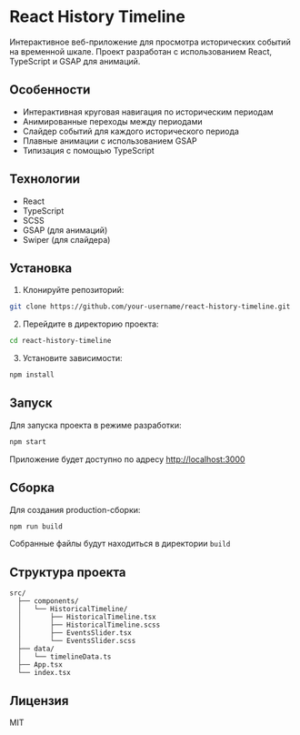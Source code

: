# React History Timeline

Интерактивное веб-приложение для просмотра исторических событий на временной шкале. Проект разработан с использованием React, TypeScript и GSAP для анимаций.

## Особенности

- Интерактивная круговая навигация по историческим периодам
- Анимированные переходы между периодами
- Слайдер событий для каждого исторического периода
- Плавные анимации с использованием GSAP
- Типизация с помощью TypeScript

## Технологии

- React
- TypeScript
- SCSS
- GSAP (для анимаций)
- Swiper (для слайдера)

## Установка

1. Клонируйте репозиторий:
```bash
git clone https://github.com/your-username/react-history-timeline.git
```

2. Перейдите в директорию проекта:
```bash
cd react-history-timeline
```

3. Установите зависимости:
```bash
npm install
```

## Запуск

Для запуска проекта в режиме разработки:

```bash
npm start
```

Приложение будет доступно по адресу [http://localhost:3000](http://localhost:3000)

## Сборка

Для создания production-сборки:

```bash
npm run build
```

Собранные файлы будут находиться в директории `build`

## Структура проекта

```
src/
  ├── components/
  │   └── HistoricalTimeline/
  │       ├── HistoricalTimeline.tsx
  │       ├── HistoricalTimeline.scss
  │       ├── EventsSlider.tsx
  │       └── EventsSlider.scss
  ├── data/
  │   └── timelineData.ts
  ├── App.tsx
  └── index.tsx
```

## Лицензия

MIT
